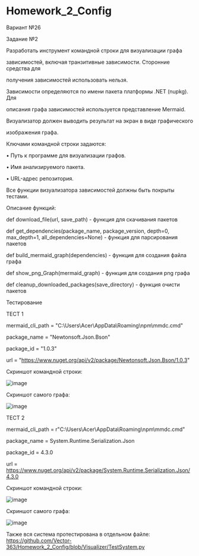 # Homework_2_Config

Вариант №26

Задание №2

Разработать инструмент командной строки для визуализации графа

зависимостей, включая транзитивные зависимости. Сторонние средства для

получения зависимостей использовать нельзя.

Зависимости определяются по имени пакета платформы .NET (nupkg). Для

описания графа зависимостей используется представление Mermaid.

Визуализатор должен выводить результат на экран в виде графического

изображения графа.

Ключами командной строки задаются:

• Путь к программе для визуализации графов.

• Имя анализируемого пакета.

• URL-адрес репозитория.

Все функции визуализатора зависимостей должны быть покрыты тестами.

Описание функций:

def download_file(url, save_path) - функция для скачивания пакетов
    

def get_dependencies(package_name, package_version, depth=0, max_depth=1, all_dependencies=None) - функция для парсирования пакетов
  

def build_mermaid_graph(dependencies) - функция для создания файла графа 
   

def show_png_Graph(mermaid_graph) - функция для создания png графа
   

def cleanup_downloaded_packages(save_directory) - функция очисти пакетов

Тестирование

ТЕСТ 1 

mermaid_cli_path = "C:\Users\Acer\AppData\Roaming\npm\mmdc.cmd"

package_name = "Newtonsoft.Json.Bson"

package_id = "1.0.3"

url = "https://www.nuget.org/api/v2/package/Newtonsoft.Json.Bson/1.0.3"

Скриншот командной строки:

![image](https://github.com/user-attachments/assets/1f046d6a-ea9a-47fe-a3fa-58e9bbce602c)


Скриншот самого графа:

![image](https://github.com/user-attachments/assets/5f93b5af-ff51-44eb-ad6b-0ec030d0f027)

ТЕСТ 2

mermaid_cli_path = r"C:\Users\Acer\AppData\Roaming\npm\mmdc.cmd"

package_name = System.Runtime.Serialization.Json

package_id = 4.3.0

url = https://www.nuget.org/api/v2/package/System.Runtime.Serialization.Json/4.3.0

Скриншот командной строки:

![image](https://github.com/user-attachments/assets/7ab7546d-46b0-4f72-b602-1e55a48d27ba)

Скриншот самого графа:

![image](https://github.com/user-attachments/assets/c4312cce-0544-481b-ada1-7639933cdbc5)

Также вся система протестирована в отдельном файле: https://github.com/Vector-363/Homework_2_Config/blob/Visualizer/TestSystem.py
